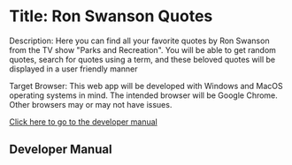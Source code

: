 # Title: Ron Swanson Quotes

<p>Description: Here you can find all your favorite quotes by Ron Swanson from the TV show "Parks and Recreation". You will be able to get random quotes, search for quotes using a term, and these beloved quotes will be displayed in a user friendly manner</p>

<p>Target Browser: This web app will be developed with Windows and MacOS operating systems in mind. The intended browser will be Google Chrome. Other browsers may or may not have issues.</p>

<a href="developer-manual.README.md">Click here to go to the developer manual</a>

<h2 id='developer-manual'>Developer Manual</h2>